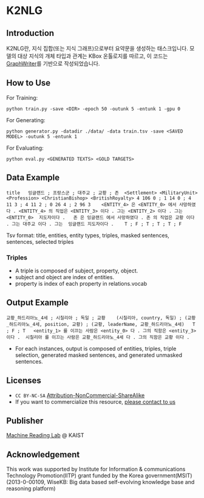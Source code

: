 # K2NLG

## Introduction
K2NLG란, 지식 집합(또는 지식 그래프)으로부터 요약문을 생성하는 태스크입니다. 모델의 대상 지식의 개체 타입과 관계는 KBox 온톨로지를 따르고, 이 코드는 [GraphWriter](https://github.com/rikdz/GraphWriter)를 기반으로 작성되었습니다.

## How to Use
For Training:
	
	python train.py -save <DIR> -epoch 50 -outunk 5 -entunk 1 -gpu 0 
	
For Generating:

	python generator.py -datadir ./data/ -data train.tsv -save <SAVED MODEL> -outunk 5 -entunk 1

For Evaluating:

	python eval.py <GENERATED TEXTS> <GOLD TARGETS>
	
## Data Example

	title	잉글랜드 ; 프랑스군 ; 대주교 ; 교황 ; 존	<Settlement> <MilitaryUnit> <Profession> <ChristianBishop> <BritishRoyalty>	4 106 0 ; 1 14 0 ; 4 11 3 ; 4 11 2 ; 0 26 4 ; 2 96 3	<ENTITY_4> 은 <ENTITY_0> 에서 사망하였다 . <ENTITY_4> 의 직업은 <ENTITY_3> 이다 . 그는 <ENTITY_2> 이다 . 그는 <ENTITY_0>  지도자이다 .	존 은 잉글랜드 에서 사망하였다 . 존 의 직업은 교황 이다 . 그는 대주교 이다 . 그는  잉글랜드 지도자이다 .	T ; F ; T ; T ; T ; F
	
Tsv format: title, entities, entity types, triples, masked sentences, sentences, selected triples  
### Triples
* A triple is composed of subject, property, object.   
* subject and object are index of entities.  
* property is index of each property in relations.vocab

## Output Example

	교황_하드리아노_4세 ; 시칠리아 ; 독일 ; 교황	(시칠리아, country, 독일) ; (교황_하드리아노_4세, position, 교황) ; (교황, leaderName, 교황_하드리아노_4세)	T ; F ; T	<entity_1> 를 이끄는 사람은 <entity_0> 다 . 그의 직함은 <entity_3> 이다 .	시칠리아 를 이끄는 사람은 교황_하드리아노_4세 다 . 그의 직함은 교황 이다 .
	
* For each instances, output is composed of entities, triples, triple selection, generated masked sentences, and generated unmasked sentences.

## Licenses
* `CC BY-NC-SA` [Attribution-NonCommercial-ShareAlike](https://creativecommons.org/licenses/by-nc-sa/2.0/)
* If you want to commercialize this resource, [please contact to us](http://semanticweb.kaist.ac.kr/)

## Publisher
[Machine Reading Lab](http://semanticweb.kaist.ac.kr/) @ KAIST

## Acknowledgement
This work was supported by Institute for Information & communications Technology Promotion(IITP) grant funded by the Korea government(MSIT) (2013-0-00109, WiseKB: Big data based self-evolving knowledge base and reasoning platform)
